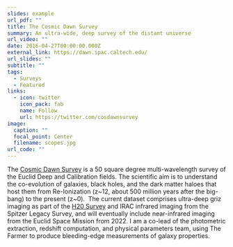 ```yaml
---
slides: example
url_pdf: ""
title: The Cosmic Dawn Survey
summary: An ultra-wide, deep survey of the distant universe
url_video: ""
date: 2016-04-27T00:00:00.000Z
external_link: https://dawn.ipac.caltech.edu/
url_slides: ""
subtitle: ""
tags:
  - Surveys
  - Featured
links:
  - icon: twitter
    icon_pack: fab
    name: Follow
    url: https://twitter.com/cosdawnsurvey
image:
  caption: ""
  focal_point: Center
  filename: scopes.jpg
url_code: ""
---
```

The [Cosmic Dawn Survey](https://dawn.ipac.caltech.edu/) is a 50 square degree multi-wavelength survey of the Euclid Deep and Calibration fields. The scientific aim is to understand the co-evolution of galaxies, black holes, and the dark matter haloes that host them from Re-Ionization (z\~12, about 500 million years after the big-bang) to the present (z\~0).  The current dataset comprises ultra-deep griz imaging as part of the [H20 Survey](https://project.ifa.hawaii.edu/h20/) and IRAC infrared imaging from the Spitzer Legacy Survey, and will eventually include near-infrared imaging from the Euclid Space Mission from 2022. I am a co-lead of the photometric extraction, redshift computation, and physical parameters team, using The Farmer to produce bleeding-edge measurements of galaxy properties.